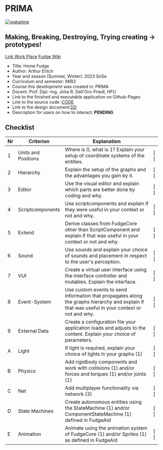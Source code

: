 # PRIMA

[![wakatime](https://wakatime.com/badge/github/ArthurErlich/PRIMA.svg)](https://wakatime.com/badge/github/ArthurErlich/PRIMA)

## Making, Breaking, Destroying, Trying creating -> prototypes!

[Link ](https://arthurerlich.github.io/PRIMA/Card/steckbrief.htm)  [Work Place](https://webuser.hs-furtwangen.de/~del/Prima/index.php) [Fudge Wiki](https://github.com/JirkaDellOro/FUDGE/wiki)

* Title: Home Fudge
* Author: Arthur Erlich
* Year and season (Summer, Winter):  2023 SoSe
* Curriculum and semester: MIB3
* Course this development was created in: PRIMA
* Docent: Prof. Dipl.-Ing. Jirka R. Dell'Oro-Friedl, HFU
* Link to the finished and executable application on Github-Pages
* Link to the source code :[CODE](https://arthurerlich.github.io/PRIMA/Projects/HomeFudge/index.html)
* Link to the design document:[DD](https://github.com/ArthurErlich/PRIMA/blob/main/Projects/HomeFudge/Doc/HomeFudge.md)
* Description for users on how to interact: **PENDING**




## Checklist


| Nr | Criterion           | Explanation                                                                                                                                     |   |
| -- | --------------------- | ----------------------------------------------------------------------------------------------------------------------------------------------|---|
|  1 | Units and Positions | Where is 0, what is 1? Explain your setup of coordinate systems of the entities.                                                                |[ ]|
|  2 | Hierarchy           | Explain the setup of the graphs and the advantages you gain by it.                                                                              |[ ]|
|  3 | Editor              | Use the visual editor and explain which parts are better done by coding and why.                                                                |[ ]|
|  4 | Scriptcomponents    | Use scriptcomponents and explain if they were useful in your context or not and why.                                                            |[ ]|
|  5 | Extend              | Derive classes from FudgeCore other than ScriptComponent and explain if that was useful in your context or not and why.                         |[ ]|
|  6 | Sound               | Use sounds and explain your choice of sounds and placement in respect to the user's perception.                                                 |[ ]|
|  7 | VUI                 | Create a virtual user interface using the interface controller and mutables. Explain the interface.                                             |[ ]|
|  8 | Event-System        | Use custom events to send information that propagates along the graphs hierarchy and explain if that was useful in your context or not and why. |[ ]|
|  9 | External Data       | Create a configuration file your application loads and adjusts to the content. Explain your choice of parameters.                               |[ ]|
|  A | Light               | If light is required, explain your choice of lights in your graphs (1)                                                                          |[ ]|
|  B | Physics             | Add rigidbody components and work with collisions (1) and/or forces and torques (1) and/or joints (1)                                           |[ ]|
|  C | Net                 | Add multiplayer functionality via network (3)                                                                                                   |[ ]|
|  D | State Machines      | Create autonomous entities using the StateMachine (1) and/or ComponentStateMachine (1) defined in FudgeAid                                      |[ ]|
|  E | Animation           | Animate using the animation system of FudgeCore (1) and/or Sprites (1) as defined in FudgeAid                                                   |[ ]|
